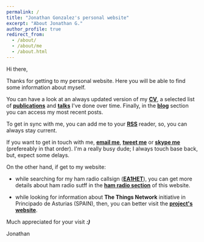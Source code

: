 ```yaml
---
permalink: /
title: "Jonathan Gonzalez's personal website"
excerpt: "About Jonathan G."
author_profile: true
redirect_from: 
  - /about/
  - /about/me
  - /about.html
---
```


Hi there, 

Thanks for getting to my personal website. Here you will be able to find some information about myself. 

You can have a look at an always updated version of my **[CV](cv/)**, a selected list of **[publications](publications/)** and **[talks](talks/)** I've done over time. Finally, in the **[blog](year-archive/)** section you can access my most recent posts. 

To get in sync with me, you can add me to your **[RSS](feed.xml)** reader, so, you can always stay current. 

If you want to get in touch with me, **[email me](mailto:j@0x30.io)**, **[tweet me](https://twitter.com/ea1het)** or **[skype me](skype:ea1het?call)** (prefereably in that order). I'm a really busy dude; I always touch base back, but, expect some delays. 

On the other hand, if get to my website:

   - while searching for my ham radio callsign (**[EA1HET](hamradio/)**), you can get more details about ham radio sutff in the **[ham radio section](hamradio/)** of this website.

   - while looking for information about **The Things Network** initiative in Principado de Asturias (SPAIN), then, you can better visit the **[project's website](http://asturias-iot.github.io)**. 

Much appreciated for your visit _**:)**_

Jonathan